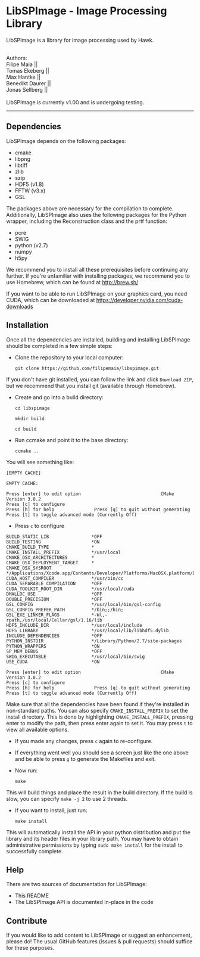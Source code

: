 LibSPImage - Image Processing Library
=====================================

LibSPImage is a library for image processing used by Hawk.

<br>
Authors:<br>
Filipe Maia     ||  <filipe.c.maia@gmail.com><br>
Tomas Ekeberg   ||  <ekeberg@xray.bmc.uu.se><br>
Max Hantke      ||  <max.hantke@icm.uu.se><br>
Benedikt Daurer ||  <benedikt@xray.bmc.uu.se><br>
Jonas Sellberg  ||  <sellberg@xray.bmc.uu.se><br>
<br>
LibSPImage is currently v1.00 and is undergoing testing.

-------------------------------------------------------------------------------


Dependencies
------------

LibSPImage depends on the following packages:

* cmake
* libpng
* libtiff
* zlib
* szip
* HDF5 (v1.8)
* FFTW (v3.x)
* GSL

The packages above are necessary for the compilation to complete. Additionally, LibSPImage also uses the following packages for the Python wrapper, including the Reconstruction class and the prtf function:

* pcre
* SWIG
* python (v2.7)
* numpy
* h5py

We recommend you to install all these prerequisites before continuing any further. If you're unfamiliar with installing packages, we recommend you to use Homebrew, which can be found at http://brew.sh/

If you want to be able to run LibSPImage on your graphics card, you need CUDA, which can be downloaded at https://developer.nvidia.com/cuda-downloads


Installation
------------

Once all the dependencies are installed, building and installing LibSPImage should be completed in a few simple steps:

- Clone the repository to your local computer:

    `git clone https://github.com/filipemaia/libspimage.git`

If you don't have git installed, you can follow the link and click `Download ZIP`, but we recommend that you install git (available through Homebrew).

- Create and go into a build directory:

    `cd libspimage`

    `mkdir build`

    `cd build`

- Run ccmake and point it to the base directory:

    `ccmake ..`

You will see something like:

~~~~~~~~~~~~~~~~~~~~~~~~~~~~~~~~~~~~~~~~~~~~~~~~~~~~~~~~~~~~~~~~~~~~~~~~~~~~~~~
[EMPTY CACHE]

EMPTY CACHE:

Press [enter] to edit option                              CMake Version 3.0.2
Press [c] to configure
Press [h] for help               Press [q] to quit without generating
Press [t] to toggle advanced mode (Currently Off)
~~~~~~~~~~~~~~~~~~~~~~~~~~~~~~~~~~~~~~~~~~~~~~~~~~~~~~~~~~~~~~~~~~~~~~~~~~~~~~~

- Press `c` to configure

~~~~~~~~~~~~~~~~~~~~~~~~~~~~~~~~~~~~~~~~~~~~~~~~~~~~~~~~~~~~~~~~~~~~~~~~~~~~~~~
BUILD_STATIC_LIB                *OFF                                                                                                                
BUILD_TESTING                   *ON                                                                                                                 
CMAKE_BUILD_TYPE                *                                                                                                                   
CMAKE_INSTALL_PREFIX            */usr/local                                                                                                         
CMAKE_OSX_ARCHITECTURES         *                                                                                                                   
CMAKE_OSX_DEPLOYMENT_TARGET     *                                                                                                                   
CMAKE_OSX_SYSROOT               */Applications/Xcode.app/Contents/Developer/Platforms/MacOSX.platform/Developer/SDKs/MacOSX10.9.sdk                 
CUDA_HOST_COMPILER              */usr/bin/cc                                                                                                        
CUDA_SEPARABLE_COMPILATION      *OFF                                                                                                                
CUDA_TOOLKIT_ROOT_DIR           */usr/local/cuda                                                                                                    
DMALLOC_USE                     *OFF                                                                                                                
DOUBLE_PRECISION                *OFF                                                                                                                
GSL_CONFIG                      */usr/local/bin/gsl-config                                                                                          
GSL_CONFIG_PREFER_PATH          */bin;;/bin;                                                                                                        
GSL_EXE_LINKER_FLAGS            *-Wl,-rpath,/usr/local/Cellar/gsl/1.16/lib                                                                          
HDF5_INCLUDE_DIR                */usr/local/include                                                                                                 
HDF5_LIBRARY                    */usr/local/lib/libhdf5.dylib                                                                                       
INCLUDE_DEPENDENCIES            *OFF                                                                                                                
PYTHON_INSTDIR                  */Library/Python/2.7/site-packages                                                                                  
PYTHON_WRAPPERS                 *ON                                                                                                                 
SP_MEM_DEBUG                    *OFF                                                                                                                
SWIG_EXECUTABLE                 */usr/local/bin/swig                                                                                                
USE_CUDA                        *ON                                                                                                                 

Press [enter] to edit option                              CMake Version 3.0.2
Press [c] to configure
Press [h] for help               Press [q] to quit without generating
Press [t] to toggle advanced mode (Currently Off)
~~~~~~~~~~~~~~~~~~~~~~~~~~~~~~~~~~~~~~~~~~~~~~~~~~~~~~~~~~~~~~~~~~~~~~~~~~~~~~~

Make sure that all the dependencies have been found if they're installed in non-standard paths. You can also specify `CMAKE_INSTALL_PREFIX` to set the install directory. This is done by highlighting `CMAKE_INSTALL_PREFIX`, pressing enter to modify the path, then press enter again to set it. You may press `t` to view all available options.

- If you made any changes, press `c` again to re-configure.

- If everything went well you should see a screen just like the one above and be able to press `g` to generate the Makefiles and exit.

- Now run:

    `make`

This will build things and place the result in the build directory. If the build is slow, you can specify `make -j 2` to use 2 threads.

- If you want to install, just run:

    `make install`

This will automatically install the API in your python distribution and put the library and its header files in your library path. You may have to obtain administrative permissions by typing `sudo make install` for the install to successfully complete.


Help
----

There are two sources of documentation for LibSPImage:

* This README
* The LibSPImage API is documented in-place in the code


Contribute
----------

If you would like to add content to LibSPImage or suggest an enhancement, please do! The usual GitHub features (issues & pull requests) should suffice for these purposes.
